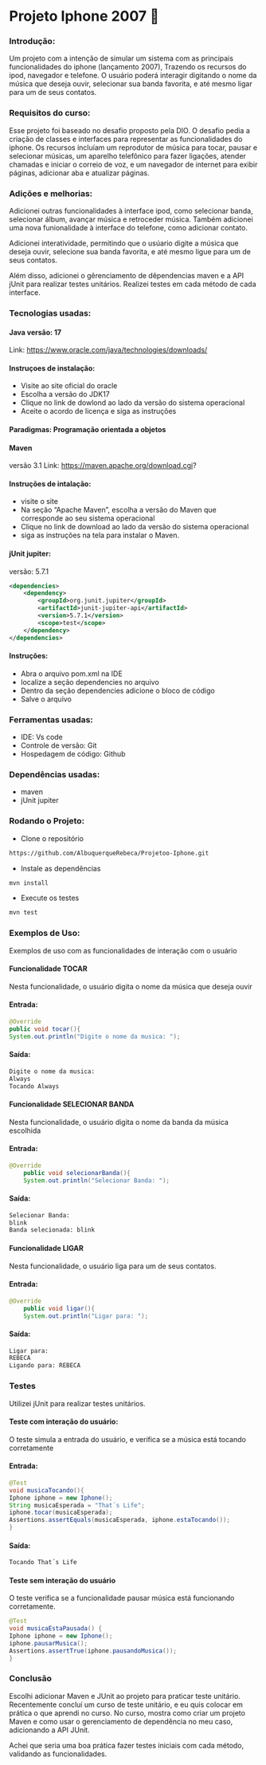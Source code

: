 # Projeto Iphone 2007 📱

### Introdução: 
Um projeto com a intenção de simular um sistema com as principais funcionalidades do iphone (lançamento 2007), Trazendo os recursos do ipod,
navegador e telefone. O usuário poderá interagir digitando o nome da música que deseja ouvir, selecionar sua banda favorita, e até mesmo ligar 
para um de seus contatos. 

### Requisitos do curso: 
Esse projeto foi baseado no desafio proposto pela DIO. O desafio pedia a criação de classes e interfaces para representar as funcionalidades
do iphone. Os recursos incluíam um reprodutor de música para tocar, pausar e selecionar músicas, um aparelho telefônico para fazer ligações, 
atender chamadas e iniciar o correio de voz, e um navegador de internet para exibir páginas, adicionar aba e atualizar páginas. 

### Adições e melhorias: 
Adicionei outras funcionalidades à interface ipod, como selecionar banda, selecionar álbum, avançar música e retroceder música.
Também adicionei uma nova funionalidade à interface do telefone, como adicionar contato.


Adicionei interatividade, permitindo que o usúario digite a música que deseja ouvir, selecione sua banda favorita, e até mesmo 
ligue para um de seus contatos. 

Além disso, adicionei o gêrenciamento de dêpendencias maven e a API jUnit para realizar testes unitários. Realizei testes em cada método
de cada interface. 

### Tecnologias usadas: 
#### Java versão: 17
Link: https://www.oracle.com/java/technologies/downloads/
#### Instruçoes de instalação: 
- Visite ao site oficial do oracle
- Escolha a versão do JDK17
- Clique no link de dowlond ao lado da versão do sistema operacional
- Aceite o acordo de licença e siga as instruções

#### Paradigmas: Programação orientada a objetos

 #### Maven
 versão 3.1
 Link: https://maven.apache.org/download.cgi?
 #### Instruções de intalação: 
 - visite o site
 - Na seção “Apache Maven”, escolha a versão do Maven que corresponde ao seu sistema operacional
 - Clique no link de download ao lado da versão do sistema operacional
 - siga as instruções na tela para instalar o Maven.
  
 
 #### jUnit jupiter:  
 versão: 5.7.1


```xml
<dependencies>
    <dependency>
        <groupId>org.junit.jupiter</groupId>
        <artifactId>junit-jupiter-api</artifactId>
        <version>5.7.1</version>
        <scope>test</scope>
    </dependency>
</dependencies>
```


#### Instruções: 
- Abra o arquivo pom.xml na IDE
- localize a seção dependencies no arquivo
- Dentro da seção dependencies adicione o bloco de código
- Salve o arquivo
 
### Ferramentas usadas: 
- IDE: Vs code 
- Controle de versão: Git
- Hospedagem de código: Github

### Dependências usadas: 
- maven 
- jUnit jupiter

### Rodando o Projeto: 
- Clone o repositório
 ```bash
https://github.com/AlbuquerqueRebeca/Projetoo-Iphone.git  
 ```
- Instale as dependências
```bash
mvn install
```
- Execute os testes
```bash
mvn test
```
### Exemplos de Uso: 
Exemplos de uso com as funcionalidades de interação com o usuário

#### Funcionalidade TOCAR
Nesta funcionalidade, o usuário digita o nome da música que deseja ouvir 

#### Entrada: 
```java
@Override
public void tocar(){   
System.out.println("Digite o nome da musica: ");
```
#### Saída: 
```bash
Digite o nome da musica: 
Always
Tocando Always
```
#### Funcionalidade SELECIONAR BANDA
Nesta funcionalidade, o usuário digita o nome da banda da música escolhida

#### Entrada: 
```java
@Override
    public void selecionarBanda(){
    System.out.println("Selecionar Banda: ");
```

#### Saída: 
```bash
Selecionar Banda: 
blink
Banda selecionada: blink
```
#### Funcionalidade LIGAR
Nesta funcionalidade, o usuário liga para um de seus contatos.

#### Entrada: 
```java
@Override
    public void ligar(){
    System.out.println("Ligar para: ");
```

#### Saída:
```bash
Ligar para: 
REBECA
Ligando para: REBECA
```

### Testes 
Utilizei jUnit para realizar testes unitários. 

#### Teste com interação do usuário:
O teste simula a entrada do usuário, e verifica se a música está tocando corretamente

#### Entrada: 
```java
@Test
void musicaTocando(){
Iphone iphone = new Iphone(); 
String musicaEsperada = "That´s Life"; 
iphone.tocar(musicaEsperada);
Assertions.assertEquals(musicaEsperada, iphone.estaTocando());
}
```
#### Saída: 
```bash
Tocando That´s Life
```
#### Teste sem interação do usuário
O teste verifica se a funcionalidade pausar música está funcionando corretamente.

```java
@Test
void musicaEstaPausada() {
Iphone iphone = new Iphone();
iphone.pausarMusica(); 
Assertions.assertTrue(iphone.pausandoMusica());
}
```


### Conclusão
Escolhi adicionar Maven e JUnit ao projeto para praticar teste unitário. Recentemente concluí um curso de teste unitário, 
e eu quis colocar em prática o que aprendi no curso. No curso, mostra como criar um projeto Maven e como usar o gerenciamento de dependência no meu caso,
adicionando a API JUnit.

Achei que seria uma boa prática fazer testes iniciais com cada método, validando as funcionalidades.








